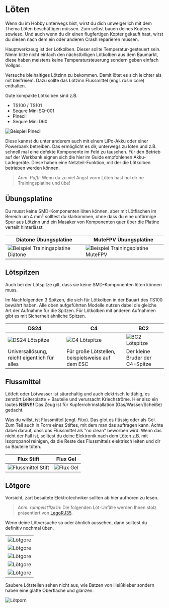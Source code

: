 # Löten

Wenn du im Hobby unterwegs bist, wirst du dich unweigerlich mit dem Thema Löten beschäftigen müssen. Zum selbst bauen deines Kopters sowieso. Und auch wenn du dir einen flugfertigen Kopter gekauft hast, wirst du diesen nach dem ein oder anderen Crash reparieren müssen.

Hauptwerkzeug ist der Lötkolben. Dieser sollte Temperatur-gesteuert sein. Nimm bitte nicht einfach den nächstbilligen Lötkolben aus dem Baumarkt, diese haben meistens keine Temperatursteuerung sondern geben einfach Vollgas.

Versuche bleihaltiges Lötzinn zu bekommen. Damit lötet es sich leichter als mit bleifreiem. Dazu sollte das Lötzinn Flussmittel (engl. rosin core) enthalten.

Gute kompakte Lötkolben sind z.B.

- TS100 / TS101
- Sequre Mini SQ-001
- Pinecil
- Sequre Mini D60

![Beispiel Pinecil](/img/pine64/pine64_pinecil.png)

Diese kannst du unter anderem auch mit einem LiPo-Akku oder einer Powerbank betreiben. Das ermöglicht es dir, unterwegs zu löten und z.B. schnell mal eine defekte Komponente im Feld zu tauschen.
Für den Betrieb auf der Werkbank eignen sich die hier im Guide empfohlenen Akku-Ladegeräte. Diese haben eine Netzteil-Funktion, mit der die Lötkolben betrieben werden können.

> *Anm. Puffi*: Wenn du zu viel Angst vorm Löten hast hol dir ne Trainingsplatine und übe!

## Übungsplatine

Du musst keine SMD-Komponenten löten können, aber mit Lötflächen im Bereich um 4 mm² solltest du klarkommen, ohne dass du eine unförmige Spur aus Lötzinn und ein Masaker von Komponenten quer über die Platine verteilt hinterlässt.

| Diatone Übungsplatine                                                            | MuteFPV Übungsplatine                                                                 |
| -------------------------------------------------------------------------------- | ------------------------------------------------------------------------------------- |
| ![Beispiel Trainingsplatine Diatone](/img/diatone/soldering_practice_board.webp) | ![Beispiel Trainingsplatine MuteFPV](/img/misc/mute_fpv_soldering_practice_board.png) |

## Lötspitzen

Auch bei der Lötspitze gilt, dass sie keine SMD-Komponenten löten können muss.

Im Nachfolgenden 3 Spitzen, die sich für Lötkolben in der Bauart des TS100 bewährt haben. Alle oben aufgeführten Modelle nutzen dabei die gleiche Art der Aufnahme für die Spitzen. Für Lötkolben mit anderen Aufnahmen gibt es mit Sicherheit ähnliche Spitzen.

| DS24                                                   | C4                                                  | BC2                                                   |
| ------------------------------------------------------ | --------------------------------------------------- | ----------------------------------------------------- |
| ![DS24 Lötspitze](/img/ts100/ts100_d24_solder_tip.png) | ![C4 Lötspitze](/img/ts100/ts100_c4_solder_tip.png) | ![BC2 Lötspitze](/img/ts100/ts100_bc2_solder_tip.png) |
| Universallösung, reicht eigentlich für alles           | Für große Lötstellen, beispielsweise auf dem ESC    | Der kleine Bruder der C4-Spitze                       |

## Flussmittel

Lötfett oder Lötwasser ist säurehaltig und auch elektrisch leitfähig, es zerstört Leiterplatte + Bauteile und verursacht Kriechströme. Hier also ein lautes **NEIN!!!** Das Zeug ist für Kupferrohrinstallation (Gas/Wasser/Scheiße) gedacht.

Was du willst, ist Flussmittel (engl. *Flux*). Das gibt es flüssig oder als Gel. Zum Teil auch in Form eines Stiftes, mit dem man das auftragen kann. Achte dabei darauf, dass das Flussmittel als "no clean" beworben wird. Wenn das nicht der Fall ist, solltest du deine Elektronik nach dem Löten z.B. mit Isopropanol reinigen, da die Reste des Flussmittels elektrisch leiten und dir so Bauteile töten.

| Flux Stift                                   | Flux Gel                                   |
| -------------------------------------------- | ------------------------------------------ |
| ![Flussmittel Stift](/img/misc/flux_pen.png) | ![Flux Gel](/img/misc/flux_sticky_tac.png) |

## Lötgore

Vorsicht, zart besaitete Elektrotechniker sollten ab hier aufhören zu lesen.

> *Anm. rumpelst1lzk1n*: Die folgenden Löt-Unfälle werden Ihnen stolz präsentiert von [LegoRJ35](https://www.youtube.com/@legorj35).

Wenn deine Lötversuche so oder ähnlich aussehen, dann solltest du definitiv nochmal üben.

|                                          |
| ---------------------------------------- |
| ![Lötgore](/img/LegoRJ35/loetgore_1.jpg) |
| ![Lötgore](/img/LegoRJ35/loetgore_2.jpg) |
| ![Lötgore](/img/LegoRJ35/loetgore_3.jpg) |
| ![Lötgore](/img/LegoRJ35/loetgore_4.jpg) |
| ![Lötgore](/img/misc/solder_gore_1.png)  |

Saubere Lötstellen sehen nicht aus, wie Batzen von Heißkleber sondern haben eine glatte Oberfläche und glänzen.

![Lötporn](/img/misc/solder_porn_1.png)
